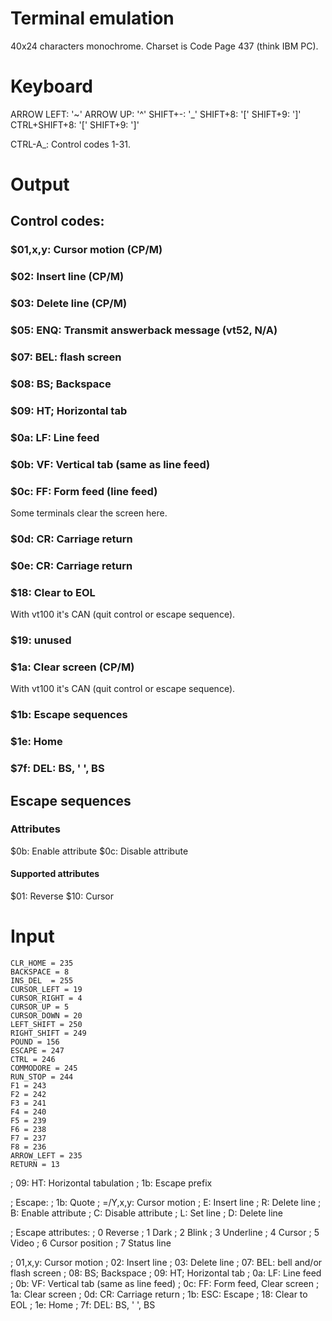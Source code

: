 Terminal emulation
==================

40x24 characters monochrome. Charset
is Code Page 437 (think IBM PC).

# Keyboard

ARROW LEFT:     '~'
ARROW UP:       '^'
SHIFT+-:        '_'
SHIFT+8:        '['
SHIFT+9:        ']'
CTRL+SHIFT+8:   '['
SHIFT+9:        ']'

CTRL-A_:   Control codes 1-31.

# Output

## Control codes:

### $01,x,y:   Cursor motion (CP/M)
### $02:       Insert line (CP/M)
### $03:       Delete line (CP/M)
### $05:       ENQ: Transmit answerback message (vt52, N/A)
### $07:       BEL: flash screen
### $08:       BS; Backspace
### $09:       HT; Horizontal tab
### $0a:       LF: Line feed
### $0b:       VF: Vertical tab (same as line feed)

### $0c:       FF: Form feed (line feed)

Some terminals clear the screen here.

### $0d:       CR: Carriage return
### $0e:       CR: Carriage return

### $18:       Clear to EOL

With vt100 it's CAN (quit control or escape sequence).

### $19:       unused

### $1a:       Clear screen (CP/M)

With vt100 it's CAN (quit control or escape sequence).

### $1b:       Escape sequences
### $1e:       Home
### $7f:       DEL: BS, ' ', BS

## Escape sequences

### Attributes

$0b:     Enable attribute
$0c:     Disable attribute

#### Supported attributes

$01:     Reverse
$10:     Cursor

# Input

```
CLR_HOME = 235
BACKSPACE = 8
INS_DEL  = 255
CURSOR_LEFT = 19
CURSOR_RIGHT = 4
CURSOR_UP = 5
CURSOR_DOWN = 20
LEFT_SHIFT = 250
RIGHT_SHIFT = 249
POUND = 156
ESCAPE = 247
CTRL = 246
COMMODORE = 245
RUN_STOP = 244
F1 = 243
F2 = 242
F3 = 241
F4 = 240
F5 = 239
F6 = 238
F7 = 237
F8 = 236
ARROW_LEFT = 235
RETURN = 13
```
; 09:       HT: Horizontal tabulation
; 1b:       Escape prefix

; Escape:
; 1b:       Quote
; =/Y,x,y:  Cursor motion
; E:        Insert line
; R:        Delete line
; B:        Enable attribute
; C:        Disable attribute
; L:        Set line
; D:        Delete line

; Escape attributes:
; 0         Reverse
; 1         Dark
; 2         Blink
; 3         Underline
; 4         Cursor
; 5         Video
; 6         Cursor position
; 7         Status line

; 01,x,y:   Cursor motion
; 02:       Insert line
; 03:       Delete line
; 07:       BEL: bell and/or flash screen
; 08:       BS; Backspace
; 09:       HT; Horizontal tab
; 0a:       LF: Line feed
; 0b:       VF: Vertical tab (same as line feed)
; 0c:       FF: Form feed, Clear screen
; 1a:       Clear screen
; 0d:       CR: Carriage return
; 1b:       ESC: Escape
; 18:       Clear to EOL
; 1e:       Home
; 7f:       DEL: BS, ' ', BS
